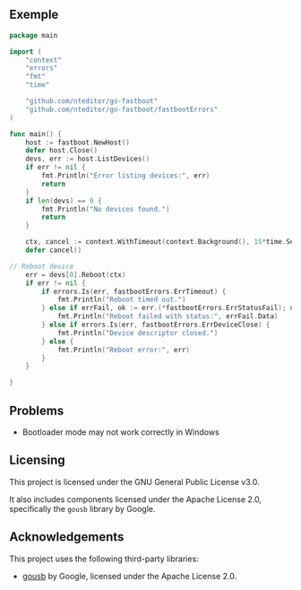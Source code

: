 ## Exemple

```go
package main

import (
	"context"
	"errors"
	"fmt"
	"time"

	"github.com/nteditor/go-fastboot"
	"github.com/nteditor/go-fastboot/fastbootErrors"
)

func main() {
	host := fastboot.NewHost()
	defer host.Close()
	devs, err := host.ListDevices()
	if err != nil {
		fmt.Println("Error listing devices:", err)
		return
	}
	if len(devs) == 0 {
		fmt.Println("No devices found.")
		return
	}

	ctx, cancel := context.WithTimeout(context.Background(), 15*time.Second)
	defer cancel()

// Reboot device
	err = devs[0].Reboot(ctx)
	if err != nil {
		if errors.Is(err, fastbootErrors.ErrTimeout) {
			fmt.Println("Reboot timed out.")
		} else if errFail, ok := err.(*fastbootErrors.ErrStatusFail); ok {
			fmt.Println("Reboot failed with status:", errFail.Data)
		} else if errors.Is(err, fastbootErrors.ErrDeviceClose) {
			fmt.Println("Device descriptor closed.")
		} else {
			fmt.Println("Reboot error:", err)
		}
	}

}
```

## Problems

- Bootloader mode may not work correctly in Windows

## Licensing

This project is licensed under the GNU General Public License v3.0.

It also includes components licensed under the Apache License 2.0, specifically the `gousb` library by Google.

## Acknowledgements

This project uses the following third-party libraries:

- [gousb](https://github.com/google/gousb) by Google, licensed under the Apache License 2.0.

